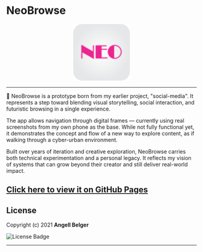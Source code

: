 # NeoBrowse

<p align="center">
  <img src="https://github.com/angellbelger/Hello-World/blob/main/images/apps/NeoBrowse.png?raw=true" width="150" alt="HarvardX Banner">
</p>

---

📱 NeoBrowse is a prototype born from my earlier project, "social-media".
It represents a step toward blending visual storytelling, social interaction, and futuristic browsing in a single experience.

The app allows navigation through digital frames — currently using real screenshots from my own phone as the base. While not fully functional yet, it demonstrates the concept and flow of a new way to explore content, as if walking through a cyber-urban environment.

Built over years of iteration and creative exploration, NeoBrowse carries both technical experimentation and a personal legacy. It reflects my vision of systems that can grow beyond their creator and still deliver real-world impact.

[Click here to view it on GitHub Pages](https://angellbelger.github.io/NeoBrowse/)
---

## License  

Copyright (c) 2021 **Angell Belger**  

![License Badge](https://user-images.githubusercontent.com/82967046/116450089-4639f780-a831-11eb-9673-4b18a47c4e91.png)

---
